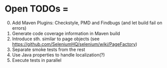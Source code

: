# Open TODOs =

0. Add Maven Plugins: Checkstyle, PMD and Findbugs (and let build fail on errors)
0. Generate code coverage information in Maven build
0. Introduce sth. similar to page objects (see https://github.com/SeleniumHQ/selenium/wiki/PageFactory)
0. Separate smoke tests from the rest 
0. Use Java properties to handle localization(?)
0. Execute tests in parallel